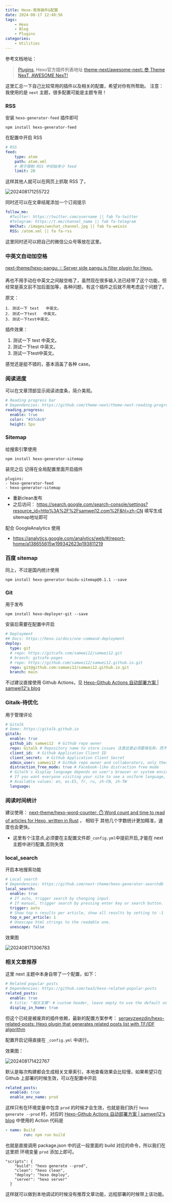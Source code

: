 ```yaml
---
title: Hexo-常用插件&配置
date: 2024-08-17 12:49:56
tags:
    - Hexo
    - Blog
    - Plugins
categories:
    - Utilities
---
```



参考文档地址：

> [Plugins](https://github.com/hexojs/hexo/wiki/Plugins), Hexo官方插件列表地址
> [theme-next/awesome-next: :sunglasses: Theme NexT, AWESOME NexT!](https://github.com/theme-next/awesome-next?tab=readme-ov-file)

这里汇总一下自己比较常用的插件以及相关的配置，希望对你有所帮助。
注意： 我使用的是 `next` 主题，很多配置可能是主题专用！

<!-- more -->

###  RSS

安装 `hexo-generator-feed` 插件即可

`npm install hexo-generator-feed`

在配置中开启 RSS

```yaml
# RSS
feed:
    type: atom
    path: atom.xml
    # 用于限制 RSS 中初始多少 feed
    limit: 20
```

这样其他人就可以在网页上抓取 RSS 了，

![202408171255722](https://learner.oss-cn-hangzhou.aliyuncs.com/img/202408171255722.png)

同时还可以在文章结尾添加一个订阅提示

```yaml
follow_me:
  #Twitter: https://twitter.com/username || fab fa-twitter
  #Telegram: https://t.me/channel_name || fab fa-telegram
  WeChat: /images/wechat_channel.jpg || fab fa-weixin
  RSS: /atom.xml || fa fa-rss
```

这里同时还可以把自己的微信公众号等放在这里。

### 中英文自动加空格

[next-theme/hexo-pangu: 🀄️ Server side pangu.js filter plugin for Hexo.](https://github.com/next-theme/hexo-pangu)

再也不用手动在中英文之间敲空格了，虽然现在很多输入法已经带了这个功能，但经常是英文前不加后面加等，各种问题，有这个插件之后就不用考虑这个问题了。

原文：

```
1. 测试一下 test   中英文。
2. 测试一下test   中英文。
3. 测试一下test中英文。
```

插件效果：

1. 测试一下 test   中英文。
2. 测试一下test   中英文。
3. 测试一下test中英文。

感觉还是挺不错的，基本涵盖了各种 case。

### 阅读进度

可以在文章顶部显示阅读进度条，简介美观。

```yaml
# Reading progress bar
# Dependencies: https://github.com/theme-next/theme-next-reading-progress
reading_progress:
  enable: true
  color: "#37c6c0"
  height: 5px
```

### Sitemap 

给搜索引擎使用

```
npm install hexo-generator-sitemap
```

装完之后 记得在全局配置里面开启插件

```
plugins:
- hexo-generator-feed
- hexo-generator-sitemap
```

* 重新clean发布
* 之后访问： https://search.google.com/search-console/settings?resource_id=http%3A%2F%2Fsamwei12.com%2F&hl=zh-CN 填写生成sitemap地址即可

配合  GoogleAnalytics 使用

* https://analytics.google.com/analytics/web/#/report-home/a138655615w199342623p193811219

### 百度 sitemap

同上，不过是国内统计使用

```
npm install hexo-generator-baidu-sitemap@0.1.1 --save
```

### Git

用于发布

```
npm install hexo-deployer-git --save
```

安装后需要在配置中开启

```yaml
# Deployment
## Docs: https://hexo.io/docs/one-command-deployment
deploy:
  type: git
  # repo: https://gitcafe.com/samwei12/samwei12.git
  # branch: gitcafe-pages
  # repo: https://github.com/samwei12/samwei12.github.io.git
  repo: git@github.com:samwei12/samwei12.github.io.git
  branch: main
```

不过建议直接使用 Github Actions，见 [Hexo-Github Actions 自动部署方案 | samwei12's blog](https://blog.samwei12.cn/2024/08/17/Utilities/Writing/Hexo-Github-%E8%87%AA%E5%8A%A8%E9%83%A8%E7%BD%B2%E6%96%B9%E6%A1%88/)

### Gitalk-待优化

用于管理评论

```yaml
# Gitalk
# Demo: https://gitalk.github.io
gitalk:
  enable: true
  github_id: samwei12  # Github repo owner
  repo: Gitalk # Repository name to store issues 注意这里必须要填名称，而不是链接
  client_id:  # Github Application Client ID
  client_secret:  # Github Application Client Secret
  admin_user: samwei12 # GitHub repo owner and collaborators, only these guys can initialize github issues 这里填名称即可，可以是数组
  distraction_free_mode: true # Facebook-like distraction free mode
  # Gitalk's display language depends on user's browser or system environment
  # If you want everyone visiting your site to see a uniform language, you can set a force language value
  # Available values: en, es-ES, fr, ru, zh-CN, zh-TW
  language:
```

### 阅读时间统计

建议使用： [next-theme/hexo-word-counter: ⏱️ Word count and time to read of articles for Hexo, written in Rust](https://github.com/next-theme/hexo-word-counter) ， 相较于 其他几个字数统计更加精准，速度也会更快。


* 这里有个注意点,必须要在主配置文件即`_config.yml`中提前开启,才能在 next 主题中进行配置,否则失效

### local_search

开启本地搜索功能

```yaml
# Local search
# Dependencies: https://github.com/next-theme/hexo-generator-searchdb
local_search:
  enable: true
  # If auto, trigger search by changing input.
  # If manual, trigger search by pressing enter key or search button.
  trigger: auto
  # Show top n results per article, show all results by setting to -1
  top_n_per_article: 1
  # Unescape html strings to the readable one.
  unescape: false
```

效果图

![202408171306783](https://learner.oss-cn-hangzhou.aliyuncs.com/img/202408171306783.png)


### 相关文章推荐

这里 next 主题中本身自带了一个配置，如下：

```yaml
# Related popular posts
# Dependencies: https://github.com/tea3/hexo-related-popular-posts
related_posts:
  enable: true
  # title: "相关文章" # custom header, leave empty to use the default one
  display_in_home: true
```

但这个已经是被废弃的插件依赖，最新的配置方案参考： [sergeyzwezdin/hexo-related-posts: Hexo plugin that generates related posts list with TF/IDF algorithm](https://github.com/sergeyzwezdin/hexo-related-posts)

配置开启记得直接在 `_config.yml` 中进行。

效果图：

![202408171422767](https://learner.oss-cn-hangzhou.aliyuncs.com/img/202408171422767.png)

默认是每次构建都会生成相关文章索引，本地查看效果会比较慢，如果希望只在 Github 上部署的时候生效，可以在配置中开启

```yaml
related_posts:
  enabled: true
  enable_env_name: prod
```

这样只有在环境变量中包含 `prod` 的时候才会生效，也就是我们执行 `hexo generate --prod` 时，对应的 [Hexo-Github Actions 自动部署方案 | samwei12's blog](https://blog.samwei12.cn/2024/08/17/Utilities/Writing/Hexo-Github-%E8%87%AA%E5%8A%A8%E9%83%A8%E7%BD%B2%E6%96%B9%E6%A1%88/) 中使用的 Action 代码是

```yaml
- name: Build
        run: npm run build
```

也就是直接调用 package.json 中的这一段里面的 build 对应的命令，所以我们在这里把 环境变量 `prod` 添加上即可。

```
"scripts": {
    "build": "hexo generate --prod",
    "clean": "hexo clean",
    "deploy": "hexo deploy",
    "server": "hexo server"
  }
```

这样就可以做到本地调试的时候没有推荐文章功能，远程部署的时候带上该功能。